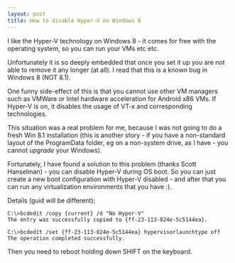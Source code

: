 ```yaml
---
layout: post
title: How to disable Hyper-V on Windows 8
---
```


I like the Hyper-V technology on Windows 8 - it comes for free with the operating system, so you can run your VMs etc etc.

Unfortunately it is so deeply embedded that once you set it up you are not able to remove it any longer (at all).
I read that this is a known bug in Windows 8 (NOT 8.1).

One funny side-effect of this is that you cannot use other VM managers such as VMWare or Intel hardware acceleration for Android x86 VMs.
If Hyper-V is on, it disables the usage of VT-x and corresponding technologies.

This situation was a real problem for me, because I was not going to do a fresh Win 8.1 installation
(this is another story - if you have a non-standard layout of the ProgramData folder, eg on a non-system drive, as I have - you cannot _upgrade_ your Windows).

Fortunately, I have found a solution to this problem (thanks Scott Hanselman) - you can disable Hyper-V during OS boot.
So you can just create a new boot configuration with Hyper-V disabled - and after that you can run any virtualization environments that you have :).

Details (guid will be different):

```
C:\>bcdedit /copy {current} /d "No Hyper-V"
The entry was successfully copied to {ff-23-113-824e-5c5144ea}.

C:\>bcdedit /set {ff-23-113-824e-5c5144ea} hypervisorlaunchtype off
The operation completed successfully.
```

Then you need to reboot holding down SHIFT on the keyboard.
